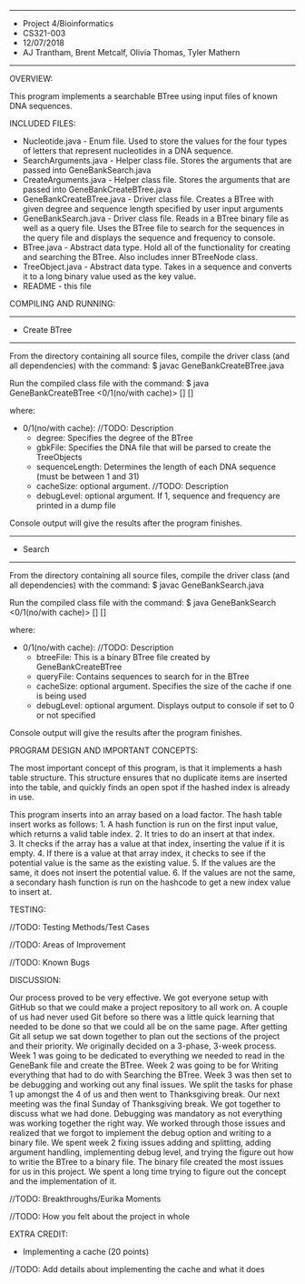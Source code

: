 ****************
* Project 4/Bioinformatics
* CS321-003
* 12/07/2018
* AJ Trantham, Brent Metcalf, Olivia Thomas, Tyler Mathern
**************** 

OVERVIEW:

This program implements a searchable BTree using input files of known DNA sequences.
	

INCLUDED FILES:

 * Nucleotide.java - Enum file. Used to store the values for the four types of letters that represent nucleotides in a DNA sequence.
 * SearchArguments.java - Helper class file. Stores the arguments that are passed into GeneBankSearch.java
 * CreateArguments.java - Helper class file. Stores the arguments that are passed into GeneBankCreateBTree.java
 * GeneBankCreateBTree.java - Driver class file. Creates a BTree with given degree and sequence length specified by user input arguments
 * GeneBankSearch.java - Driver class file. Reads in a BTree binary file as well as a query file. Uses the BTree file to search for the sequences in the query file and displays the sequence and frequency to console.
 * BTree.java - Abstract data type. Hold all of the functionality for creating and searching the BTree. Also includes inner BTreeNode class.
 * TreeObject.java - Abstract data type. Takes in a sequence and converts it to a long binary value used as the key value.
 * README - this file


COMPILING AND RUNNING:

 *********
 * Create BTree
 *********
 From the directory containing all source files, compile the
 driver class (and all dependencies) with the command:
 $ javac GeneBankCreateBTree.java

 Run the compiled class file with the command:
 $ java GeneBankCreateBTree <0/1(no/with cache)> <degree> <gbkFile> <sequenceLength> [<cacheSize>] [<debugLevel>]

 where:
  * 0/1(no/with cache): //TODO: Description
	* degree: Specifies the degree of the BTree
	* gbkFile: Specifies the DNA file that will be parsed to create the TreeObjects
	* sequenceLength: Determines the length of each DNA sequence (must be between 1 and 31)
	* cacheSize: optional argument. //TODO: Description
	* debugLevel: optional argument. If 1, sequence and frequency are printed in a dump file

 Console output will give the results after the program finishes.

 *********
 * Search
 *********
 From the directory containing all source files, compile the
 driver class (and all dependencies) with the command:
 $ javac GeneBankSearch.java

 Run the compiled class file with the command:
 $ java GeneBankSearch <0/1(no/with cache)> <btreeFile> <queryFile> [<cacheSize>] [<debugLevel>]

 where:
  * 0/1(no/with cache): //TODO: Description
	* btreeFile: This is a binary BTree file created by GeneBankCreateBTree
	* queryFile: Contains sequences to search for in the BTree
	* cacheSize: optional argument. Specifies the size of the cache if one is being used
	* debugLevel: optional argument. Displays output to console if set to 0 or not specified

 Console output will give the results after the program finishes.


PROGRAM DESIGN AND IMPORTANT CONCEPTS:

 The most important concept of this program, is that it implements a hash table structure. This structure ensures that no duplicate items are inserted into the table,
 and quickly finds an open spot if the hashed index is already in use.

 This program inserts into an array based on a load factor. The hash table insert works as follows:
	1. A hash function is run on the first input value, which returns a valid table index.
	2. It tries to do an insert at that index.	
	3. It checks if the array has a value at that index, inserting the value if it is empty.
	4. If there is a value at that array index, it checks to see if the potential value is the same as the existing value.
	5. If the values are the same, it does not insert the potential value.
	6. If the values are not the same, a secondary hash function is run on the hashcode to get a new index value to insert at.


TESTING:

 //TODO: Testing Methods/Test Cases

 //TODO: Areas of Improvement

 //TODO: Known Bugs


DISCUSSION:
 
 Our process proved to be very effective. We got everyone setup with GitHub so that we could make a project repository to all work on. A couple of us had never used Git before so there was a little quick learning that needed to be done so that we could all be on the same page. After getting Git all setup we sat down together to plan out the sections of the project and their priority. We originally decided on a 3-phase, 3-week process. Week 1 was going to be dedicated to everything we needed to read in the GeneBank file and create the BTree. Week 2 was going to be for Writing everything that had to do with Searching the BTree. Week 3 was then set to be debugging and working out any final issues. We split the tasks for phase 1 up amongst the 4 of us and then went to Thanksgiving break. Our next meeting was the final Sunday of Thanksgiving break. We got together to discuss what we had done. Debugging was mandatory as not everything was working together the right way. We worked through those issues and realized that we forgot to implement the debug option and writing to a binary file. We spent week 2 fixing issues adding and splitting, adding argument handling, implementing debug level, and trying the figure out how to writie the BTree to a binary file. The binary file created the most issues for us in this project. We spent a long time trying to figure out the concept and the implementation of it.  

 //TODO: Breakthroughs/Eurika Moments

 //TODO: How you felt about the project in whole

 
EXTRA CREDIT:
 * Implementing a cache (20 points)



 

 //TODO: Add details about implementing the cache and what it does 
